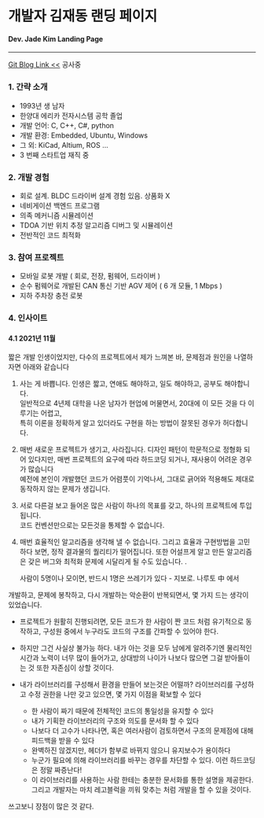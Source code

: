 # 개발자 김재동 랜딩 페이지
#### Dev. Jade Kim Landing Page
---------------------------------------
[Git Blog Link <<](https://JadeKim93.github.io) 공사중


### 1. 간략 소개
* 1993년 생 남자
* 한양대 에리카 전자시스템 공학 졸업
* 개발 언어: C, C++, C#, python
* 개발 환경: Embedded, Ubuntu, Windows
* 그 외: KiCad, Altium, ROS ... 
* 3 번째 스타트업 재직 중

### 2. 개발 경험
* 회로 설계. BLDC 드라이버 설계 경험 있음. 상품화 X
* 네비게이션 백엔드 프로그램
* 의족 메커니즘 시뮬레이션
* TDOA 기반 위치 추정 알고리즘 디버그 및 시뮬레이션
* 전반적인 코드 최적화

### 3. 참여 프로젝트
* 모바일 로봇 개발 ( 회로, 전장, 펌웨어, 드라이버 )
* 순수 펌웨어로 개발된 CAN 통신 기반 AGV 제어 ( 6 개 모듈, 1 Mbps )
* 지하 주차장 충전 로봇


### 4. 인사이트
#### 4.1 2021년 11월
짧은 개발 인생이었지만, 다수의 프로젝트에서 제가 느껴본 바, 문제점과 원인을 나열하자면 아래와 같습니다

1. 사는 게 바쁩니다. 인생은 짧고, 연애도 해야하고, 일도 해야하고, 공부도 해야합니다.    
일반적으로 4년제 대학을 나온 남자가 현업에 머물면서, 20대에 이 모든 것을 다 이루기는 어렵고,   
특히 이론을 정확하게 알고 있더라도 구현을 하는 방법이 잘못된 경우가 허다합니다.

2. 매번 새로운 프로젝트가 생기고, 사라집니다. 디자인 패턴이 학문적으로 정형화 되어 있다지만, 매번 프로젝트의 요구에 따라 하드코딩 되거나, 재사용이 어려운 경우가 많습니다    
예전에 본인이 개발했던 코드가 어렴풋이 기억나서, 그대로 긁어와 적용해도 제대로 동작하지 않는 문제가 생깁니다.

3. 서로 다른걸 보고 들어온 많은 사람이 하나의 목표를 갖고, 하나의 프로젝트에 투입됩니다.   
코드 컨벤션만으로는 모든것을 통제할 수 없습니다.

4. 매번 효율적인 알고리즘을 생각해 낼 수 없습니다. 그리고 효율과 구현방법을 고민하다 보면, 정작 결과물의 퀄리티가 떨어집니다. 또한 어설프게 알고 만든 알고리즘은 갖은 버그와 최적화 문제에 시달리게 될 수도 있습니다.
.

    사람이 5명이나 모이면, 반드시 1명은 쓰레기가 있다 - 지보로. 나루토 中 에서

개발하고, 문제에 봉착하고, 다시 개발하는 악순환이 반복되면서, 몇 가지 드는 생각이 있었습니다.
* 프로젝트가 원활히 진행되려면, 모든 코드가 한 사람이 짠 코드 처럼 유기적으로 동작하고, 구성원 중에서 누구라도 코드의 구조를 간파할 수 있어야 한다.
* 하지만 그건 사실상 불가능 하다. 내가 아는 것을 모두 남에게 알려주기엔 물리적인 시간과 노력이 너무 많이 들어가고, 상대방의 나이가 나보다 많으면 그걸 받아들이는 것 또한 자존심이 상할 것이다.
* 내가 라이브러리를 구성해서 환경을 만들어 보는것은 어떨까?
라이브러리를 구성하고 수정 권한을 나만 갖고 있으면, 몇 가지 이점을 확보할 수 있다
    
    * 한 사람이 짜기 때문에 전체적인 코드의 통일성을 유지할 수 있다
    * 내가 기획한 라이브러리의 구조와 의도를 문서화 할 수 있다
    * 나보다 더 고수가 나타나면, 혹은 여러사람이 검토하면서 구조의 문제점에 대해 피드백을 받을 수 있다
    * 완벽하진 않겠지만, 헤더가 함부로 바뀌지 않으니 유지보수가 용이하다
    * 누군가 필요에 의해 라이브러리를 바꾸는 경우를 차단할 수 있다. 이런 하드코딩은 정말 짜증난다!
    * 이 라이브러리를 사용하는 사람 한테는 충분한 문서화를 통한 설명을 제공한다. 그리고 개발자는 마치 레고블럭을 끼워 맞추는 처럼 개발을 할 수 있을 것이다.

쓰고보니 장점이 많은 것 같다. 